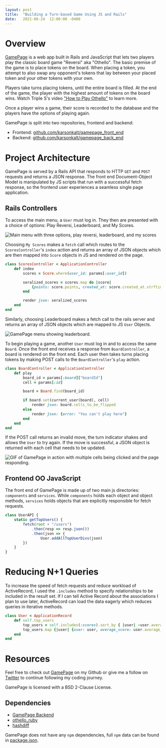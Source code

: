 ```yaml
---
layout: post
title:  "Building a Turn-based Game Using JS and Rails"
date:   2021-06-24  12:00:00 -0400
---
```

# Overview
[GamePage](github.com/karsonkalt/gamepage_front_end) is a web app built in Rails and JavaScript that lets two players play the classic board game "Reversi" aka "Othello". The basic premise of the game is to place tokens on the board. When placing a token, you attempt to also swap any opponent's tokens that lay between your placed token and your other tokens with your own.

Players take turns placing tokens, until the entire board is filled. At the end of the game, the player with the highest amount of tokens on the board wins. Watch Triple S's video ["How to Play Othello"](https://www.youtube.com/watch?v=xDnYEOsjZnM&ab_channel=TripleSGames) to learn more.

Once a player wins a game, their score is recorded to the database and the players have the options of playing again.

GamePage is split into two repositories, frontend and backend:
- Frontend: [github.com/karsonkalt/gamepage_front_end](https://github.com/karsonkalt/gamepage_front_end)
- Backend: [github.com/karsonkalt/gamepage_back_end](https://github.com/karsonkalt/gamepage_back_end)

# Project Architecture
GamePage is served by a Rails API that responds to HTTP `GET` and `POST` requests and returns a JSON response. The front end Document-Object Model is manipulated by JS scripts that run with a successful fetch response, so the frontend user experiences a seamless single page application.

## Rails Controllers
To access the main menu, a `User` must log in. They then are presented with a choice of options: Play Reversi, Leaderboard, and My Scores.

![Main menu with three options, play reversi, leaderboard, and my scores](https://dev-to-uploads.s3.amazonaws.com/uploads/articles/e0gxl132y63o8re6hlh9.png)

Choosing `My Scores` makes a `fetch` call which routes to the `ScoresController`'s `index` action and returns an array of JSON objects which are then mapped into `Score` objects in JS and rendered on the page.

```ruby
class ScoresController < ApplicationController
    def index
        scores = Score.where(user_id: params[:user_id])

        seralized_scores = scores.map do |score|
            {points: score.points, created_at: score.created_at.strftime('%b %d, %Y at %l:%M%P')}
        end

        render json: seralized_scores
    end
end
```

Similarly, choosing Leaderboard makes a fetch call to the rails server and returns an array of JSON objects which are mapped to JS `User` Objects.

![GamePage menu showing leaderboard.](https://dev-to-uploads.s3.amazonaws.com/uploads/articles/t5r1wkz8hd1q6z1ofwmq.png)

To begin playing a game, another `User` must log in and to access the same `Board`. Once the front end receives a response from `BoardController`, a board is rendered on the front end. Each user then takes turns placing tokens by making POST calls to the `BoardController`'s `play` action.

```ruby
class BoardController < ApplicationController
    def play
        board_id = params[:board]["boardId"]
        cell = params[:id]

        board = Board.find(board_id)

        if board.set(current_user(board), cell)
            render json: board.cells_to_be_flipped
        else
            render json: {error: "You can't play here"}
        end
    end
end
```

If the POST call returns an invalid move, the turn indicator shakes and allows the `User` to try again. If the move is successful, a JSON object is returned with each cell that needs to be updated.

![GIF of GamePage in action with multiple cells being clicked and the page responding.](https://dev-to-uploads.s3.amazonaws.com/uploads/articles/3emlk26w7r2zgobrp2s1.gif)

## Frontend OO JavaScript
The front end of GamePage is made up of two main js directories: `components` and `services`. While `components` holds each object and object methods, `services` holds objects that are explicitly responsible for fetch requests.

```js
class UserAPI {
    static getTopUsers() {
        fetch(root + "/users")
            .then(resp => resp.json())
            .then(json => {
                User.addAllTopUserDivs(json)
        })
    }
}
```

# Reducing N+1 Queries
To increase the speed of fetch requests and reduce workload of ActiveRecord, I used the `.includes` method to specify relationships to be included in the result set. If I can tell Active Record about the associations I plan to use later, ActiveRecord can load the data eagerly which reduces queries in iterative methods.

```ruby
class User < ApplicationRecord
    def self.top_users
        top_users = self.includes(:scores).sort_by { |user| -user.average_score}
        top_users.map {|user| {user: user, average_score: user.average_score, games_played: user.scores.length}}
    end
end
```

# Resources
Feel free to check out [GamePage](github.com/karsonkalt/gamepage_front_end) on my Github or give me a follow on [Twitter](https://twitter.com/KarsonKalt) to continue following my coding journey.

GamePage is licensed with a BSD 2-Clause License.

## Dependencies
- [GamePage Backend](https://github.com/karsonkalt/gamepage_back_end)
- [othello_ruby](https://rubygems.org/gems/othello_ruby/versions/0.1.0)
- [hashdiff](https://rubygems.org/gems/hashdiff)

GamePage does not have any `npm` dependencies, full `npm` data can be found in [package.json](https://github.com/karsonkalt/gamepage_front_end/blob/main/package.json).

